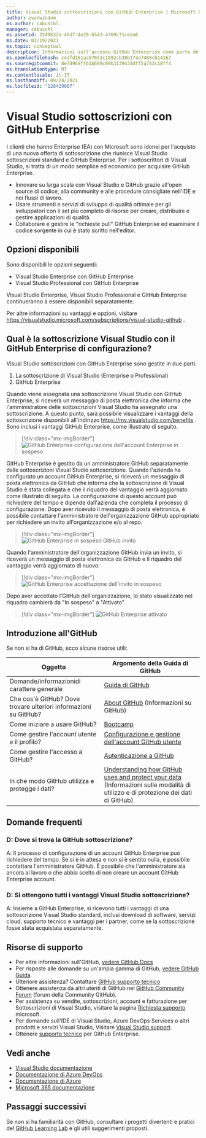 ```yaml
---
title: Visual Studio sottoscrizioni con GitHub Enterprise | Microsoft Docs
author: evanwindom
ms.author: cabuschl
manager: cabuschl
ms.assetid: 2249b32a-46d7-4e29-b543-4769c71ceda6
ms.date: 03/19/2021
ms.topic: conceptual
description: Informazioni sull'accesso GitHub Enterprise come parte delle sottoscrizioni Visual Studio
ms.openlocfilehash: c4dfd161aa57653c1892cb38b174e7488cb14167
ms.sourcegitcommit: 8e74969ff61b609c89b3139434dff5a742c18ff4
ms.translationtype: MT
ms.contentlocale: it-IT
ms.lasthandoff: 09/24/2021
ms.locfileid: "128429007"
---
```

# <a name="visual-studio-subscriptions-with-github-enterprise"></a>Visual Studio sottoscrizioni con GitHub Enterprise 

I clienti che hanno Enterprise (EA) con Microsoft sono idonei per l'acquisto di una nuova offerta di sottoscrizione che riunisce Visual Studio sottoscrizioni standard e GitHub Enterprise. Per i sottoscrittori di Visual Studio, si tratta di un modo semplice ed economico per acquisire GitHub Enterprise. 

- Innovare su larga scala con Visual Studio e GitHub grazie all'open source di codice, alla community e alle procedure consigliate nell'IDE e nei flussi di lavoro.
- Usare strumenti e servizi di sviluppo di qualità ottimale per gli sviluppatori con il set più completo di risorse per creare, distribuire e gestire applicazioni di qualità. 
- Collaborare e gestire le "richieste pull" GitHub Enterprise ed esaminare il codice sorgente in cui è stato scritto nell'editor. 

## <a name="whats-available"></a>Opzioni disponibili 

Sono disponibili le opzioni seguenti:

- Visual Studio Enterprise con GitHub Enterprise
- Visual Studio Professional con GitHub Enterprise

Visual Studio Enterprise, Visual Studio Professional e GitHub Enterprise continueranno a essere disponibili separatamente. 

Per altre informazioni su vantaggi e opzioni, visitare <https://visualstudio.microsoft.com/subscriptions/visual-studio-github> . 

## <a name="what-is-the-visual-studio-subscription-with-github-enterprise-setup-process"></a>Qual è la sottoscrizione Visual Studio con il GitHub Enterprise di configurazione?

Visual Studio sottoscrizioni con GitHub Enterprise sono gestite in due parti:
1. La sottoscrizione di Visual Studio (Enterprise o Professional)
2. GitHub Enterprise 

Quando viene assegnata una sottoscrizione Visual Studio con GitHub Enterprise, si riceverà un messaggio di posta elettronica che informa che l'amministratore delle sottoscrizioni Visual Studio ha assegnato una sottoscrizione.  A questo punto, sarà possibile visualizzare i vantaggi della sottoscrizione disponibili all'indirizzo <https://my.visualstudio.com/benefits> .  Sono inclusi i vantaggi GitHub Enterprise, come illustrato di seguito.

   > [!div class="mx-imgBorder"]
   > ![GitHub Enterprise configurazione dell'account Enterprise in sospeso](_img/access-github/pending-account-setup.png "L'organizzazione deve prima configurare un account Enterprise aziendale.")  

GitHub Enterprise è gestito da un amministratore GitHub separatamente dalle sottoscrizioni Visual Studio sottoscrizione.  Quando l'azienda ha configurato un account GitHub Enterprise, si riceverà un messaggio di posta elettronica da GitHub che informa che la sottoscrizione di Visual Studio è stata collegata e che il riquadro del vantaggio verrà aggiornato come illustrato di seguito.  La configurazione di questo account può richiedere del tempo e dipende dall'azienda che completa il processo di configurazione. Dopo aver ricevuto il messaggio di posta elettronica, è possibile contattare l'amministratore dell'organizzazione GitHub appropriato per richiedere un invito all'organizzazione e/o al repo.  

   > [!div class="mx-imgBorder"]
   > ![GitHub Enterprise in sospeso GitHub invito](_img/access-github/pending-invite.png "Contattare l'amministratore GitHub per richiedere l'invito a un'GitHub lavoro.")  

Quando l'amministratore dell'organizzazione GitHub invia un invito, si riceverà un messaggio di posta elettronica da GitHub e il riquadro del vantaggio verrà aggiornato di nuovo:

   > [!div class="mx-imgBorder"]
   > ![GitHub Enterprise accettazione dell'invito in sospeso](_img/access-github/pending-acceptance.png "Accettare l'invito ricevuto nel messaggio di posta elettronica da GitHub")  

Dopo aver accettato l'GitHub dell'organizzazione, lo stato visualizzato nel riquadro cambierà da "In sospeso" a "Attivato".

   > [!div class="mx-imgBorder"]
   > ![GitHub Enterprise attivato](_img/access-github/activated.png "Dopo l'accettazione dell'invito, il riquadro indicherà che la sottoscrizione è stata attivata.")  

## <a name="get-started-with-github"></a>Introduzione all'GitHub

Se non si ha di GitHub, ecco alcune risorse utili:

| Oggetto                                  | Argomento della Guida di GitHub                                     |
|------------------------------------------|-------------------------------------------------------|
| Domande/informazionidi carattere generale          | [Guida di GitHub](https://help.github.com)             |
| Che cos'è GitHub?  Dove trovare ulteriori informazioni su GitHub?  | [About GitHub](https://help.github.com/categories/about-github) (Informazioni su GitHub)                                       |
| Come iniziare a usare GitHub?     | [Bootcamp](https://help.github.com/categories/bootcamp)                                              |
| Come gestire l'account utente e il profilo?       | [Configurazione e gestione dell'account GitHub utente](https://help.github.com/categories/setting-up-and-managing-your-github-user-account)    |
| Come gestire l'accesso a GitHub?   | [Autenticazione a GitHub](https://help.github.com/categories/authenticating-to-github)                           |
| In che modo GitHub utilizza e protegge i dati? | [Understanding how   GitHub uses and protect your data](https://help.github.com/categories/understanding-how-github-uses-and-protects-your-data) (Informazioni sulle modalità di utilizzo e di protezione dei dati di GitHub)|

## <a name="frequently-asked-questions"></a>Domande frequenti

### <a name="q--where-is-my-github-subscription"></a>D: Dove si trova la GitHub sottoscrizione?
A: Il processo di configurazione di un account GitHub Enterprise può richiedere del tempo.  Se si è in attesa e non si è sentito nulla, è possibile contattare l'amministratore GitHub.  È possibile che l'amministratore sia ancora al lavoro o che abbia scelto di non creare un account GitHub Enterprise account. 

### <a name="q-do-i-get-the-full-visual-studio-subscription-benefits"></a>D: Si ottengono tutti i vantaggi Visual Studio sottoscrizione?
A: Insieme a GitHub Enterprise, si ricevono tutti i vantaggi di una sottoscrizione Visual Studio standard, inclusi download di software, servizi cloud, supporto tecnico e vantaggi per i partner, come se la sottoscrizione fosse stata acquistata separatamente.

## <a name="support-resources"></a>Risorse di supporto
- Per altre informazioni sull'GitHub, [vedere GitHub Docs](https://docs.github.com/github/setting-up-and-managing-your-enterprise-account/managing-licenses-for-the-github-enterprise-and-visual-studio-bundle)
- Per risposte alle domande su un'ampia gamma di GitHub, [vedere GitHub Guida](https://help.github.com).
- Ulteriore assistenza?  Contattare [GitHub supporto tecnico](https://support.github.com/)
- Ottenere assistenza da altri utenti di GitHub nel [GitHub Community Forum](https://github.community/) (forum della Community GitHub).
- Per assistenza su vendite, sottoscrizioni, account e fatturazione per Sottoscrizioni di Visual Studio, visitare la pagina [Richiesta supporto](https://aka.ms/vssubscriberhelp) microsoft.
- Per domande sull'IDE di Visual Studio, Azure DevOps Services o altri prodotti e servizi Visual Studio,  Visitare [Visual Studio support](https://visualstudio.microsoft.com/support/).
- Ottenere [supporto tecnico](https://support.microsoft.com/en-us/supportforbusiness/productselection?sapId=b77fe80f-5417-80bd-4b2a-275cf0018c24) per GitHub Enterprise.   

## <a name="see-also"></a>Vedi anche
- [Visual Studio documentazione](https://docs.microsoft.com/visualstudio/)
- [Documentazione di Azure DevOps](https://docs.microsoft.com/azure/devops/)
- [Documentazione di Azure](https://docs.microsoft.com/azure/)
- [Microsoft 365 documentazione](https://docs.microsoft.com/microsoft-365/)

## <a name="next-steps"></a>Passaggi successivi
Se non si ha familiarità con GitHub, consultare i progetti divertenti e pratici del [GitHub Learning Lab](https://lab.github.com/) e gli utili suggerimenti proposti.
